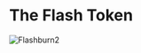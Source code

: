 # The Flash Token

![Flashburn2](https://user-images.githubusercontent.com/130592325/236655943-b134bd6a-5baa-4794-b9de-c56930ed1abc.jpg)

